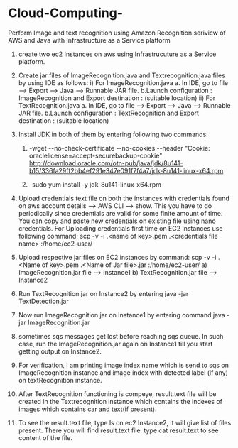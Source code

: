 # Cloud-Computing-
Perform Image and text recognition using Amazon Recognition serivicw of AWS and Java with Infrastructure as a Service platform
1) create two ec2 Instances on aws using Infrastrucuture as a Service platform.
2) Create jar files of ImageRecognition.java and Textrecognition.java files by using IDE as follows:
 i) For ImageRecognition.java
   a. In IDE, go to file --> Export --> Java --> Runnable JAR file.
   b.Launch configuration : ImageRecognition and Export destination : (suitable location)
 ii) For TextRecognition.java
   a. In IDE, go to file --> Export --> Java --> Runnable JAR file.
   b.Launch configuration : TextRecognition and Export destination : (suitable location)
3) Install JDK in both of them by entering following two commands:
	1. -wget --no-check-certificate --no-cookies --header "Cookie: oraclelicense=accept-securebackup-cookie" http://download.oracle.com/otn-pub/java/jdk/8u141-b15/336fa29ff2bb4ef291e347e091f7f4a7/jdk-8u141-linux-x64.rpm
	
	2. -sudo yum install -y jdk-8u141-linux-x64.rpm
	
4) Upload credentials text file on both the instances with credentials found on aws account details --> AWS CLI --> show. This you have to do periodically since credentials are valid for some finite amount of time. You can copy and paste new credentials on existing file using nano credentials.
For Uploading credentials first time on EC2 instances use following command;
    scp -v -i .\<name of key>.pem .\<credentials file name> <EC2 public dns>:/home/ec2-user/
5) Upload respective jar files on EC2 instances by command: 
 scp -v -i .\<Name of key>.pem .\<Name of Jar file>.jar <EC2 public DNS>:/home/ec2-user/
   a) ImageRecognition.jar file --> Instance1
   b) TextRecognition.jar file  --> Instance2

6) Run TextRecognition.jar on Instance2 by entering java -jar TextDetection.jar
7) Now run ImageRecognition.jar on Instance1 by entering command java -jar ImageRecognition.jar
8) sometimes sqs messages get lost before reaching sqs queue. In such case, run the ImageRecognition.jar again on Instance1 till you start getting output on Instance2.
9) For verification, I am printing image index name which is send to sqs on ImageRecognition instance and image index with detected label (if any) on textRecognition instance.
10) After TextRecognition functioning is compeye, result.text file will be created in the Textrecognition instance which contains the indexes of images which contains car and text(if present). 
11) To see the result.text file, type ls on ec2 Instance2, it will give list of files present. There you will find result.text file. type cat result.text to see content of the file.
